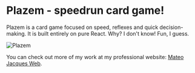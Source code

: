 # Plazem - speedrun card game!

Plazem is a card game focused on speed, reflexes and quick decision-making.
It is built entirely on pure React. Why? I don't know! Fun, I guess.

![Plazem](https://i.imgur.com/WH943n7.png)

You can check out more of my work at my professional website: [Mateo Jacques Web](https://www.mateojacquesweb.com).
